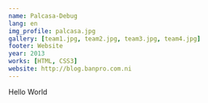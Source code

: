```yaml
---
name: Palcasa-Debug
lang: en
img_profile: palcasa.jpg
gallery: [team1.jpg, team2.jpg, team3.jpg, team4.jpg]
footer: Website
year: 2013
works: [HTML, CSS3]
website: http://blog.banpro.com.ni
---
```

Hello World